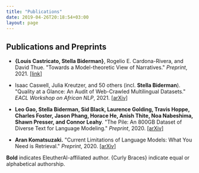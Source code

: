 ```yaml
---
title: "Publications"
date: 2019-04-26T20:18:54+03:00
layout: page
---
```


## Publications and Preprints

- **{Louis Castricato, Stella Biderman}**, Rogelio E. Cardona-Rivera, and David Thue. "Towards a Model-theoretic View of Narratives." _Preprint_, 2021. [[link]](https://0205c384-bc1d-4572-9e0a-3add93d63eb3.filesusr.com/ugd/f27bfa_ee77b3ed128f47bea1a833ce9beb0620.pdf) 

- Isaac Caswell, Julia Kreutzer, and 50 others (incl. **Stella Biderman**). "Quality at a Glance: An Audit of Web-Crawled Multilingual Datasets." _EACL Workshop on African NLP_, 2021. [[arXiv]](https://arxiv.org/abs/2103.12028)

- **Leo Gao, Stella Biderman, Sid Black, Laurence Golding, Travis Hoppe, Charles Foster, Jason Phang, Horace He, Anish Thite, Noa Nabeshima, Shawn Presser, and Connor Leahy**. "The Pile: An 800GB Dataset of Diverse Text for Language Modeling." _Preprint_, 2020. [[arXiv]](https://arxiv.org/abs/2101.00027)

- **Aran Komatsuzaki.** "Current Limitations of Language Models: What You Need is Retrieval." _Preprint_, 2020. [[arXiv]](https://arxiv.org/abs/2009.06857) 

**Bold** indicates EleutherAI-affiliated author. {Curly Braces} indicate equal or alphabetical authorship.
